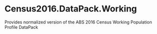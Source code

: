 # Census2016.DataPack.Working
Provides normalized version of the ABS 2016 Census Working Population Profile DataPack
